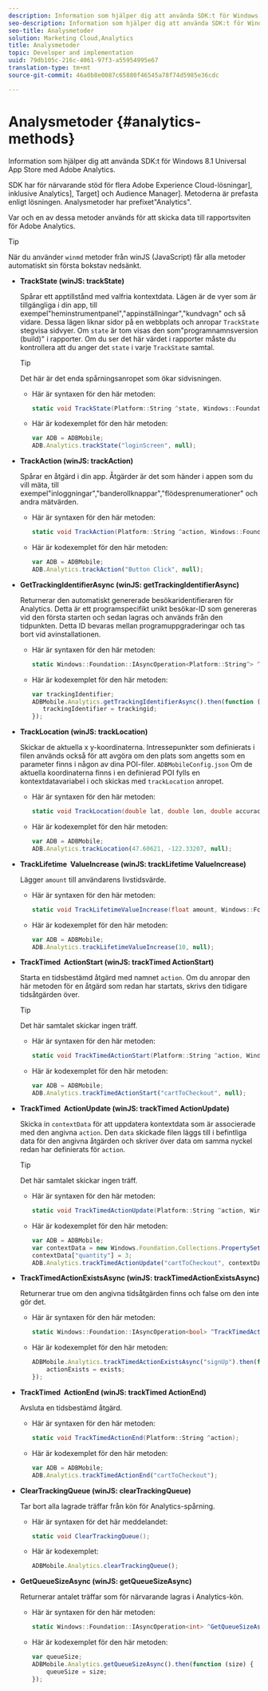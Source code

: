 ```yaml
---
description: Information som hjälper dig att använda SDK:t för Windows 8.1 Universal App Store med Adobe Analytics.
seo-description: Information som hjälper dig att använda SDK:t för Windows 8.1 Universal App Store med Adobe Analytics.
seo-title: Analysmetoder
solution: Marketing Cloud,Analytics
title: Analysmetoder
topic: Developer and implementation
uuid: 79db105c-216c-4061-97f3-a55954995e67
translation-type: tm+mt
source-git-commit: 46a0b8e0087c65880f46545a78f74d5985e36cdc

---
```



# Analysmetoder {#analytics-methods}

Information som hjälper dig att använda SDK:t för Windows 8.1 Universal App Store med Adobe Analytics.

SDK har för närvarande stöd för flera Adobe Experience Cloud-lösningar], inklusive Analytics], Target] och Audience Manager]. Metoderna är prefasta enligt lösningen. Analysmetoder har prefixet&quot;Analytics&quot;.

Var och en av dessa metoder används för att skicka data till rapportsviten för Adobe Analytics.

>[!TIP]
>
>När du använder `winmd` metoder från winJS (JavaScript) får alla metoder automatiskt sin första bokstav nedsänkt.

* **TrackState (winJS: trackState)**

   Spårar ett apptillstånd med valfria kontextdata. Lägen är de vyer som är tillgängliga i din app, till exempel&quot;heminstrumentpanel&quot;,&quot;appinställningar&quot;,&quot;kundvagn&quot; och så vidare. Dessa lägen liknar sidor på en webbplats och anropar `TrackState` stegvisa sidvyer. Om `state` är tom visas den som&quot;programnamnsversion (build)&quot; i rapporter. Om du ser det här värdet i rapporter måste du kontrollera att du anger det `state` i varje `TrackState` samtal.

   >[!TIP]
   >
   >Det här är det enda spårningsanropet som ökar sidvisningen.

   * Här är syntaxen för den här metoden:

      ```csharp
      static void TrackState(Platform::String ^state, Windows::Foundation::Collections::IMap<Platform::String^, Platform::Object> ^contextData); 
      ```

   * Här är kodexemplet för den här metoden:

      ```js
      var ADB = ADBMobile;
      ADB.Analytics.trackState("loginScreen", null);
      ```

* **TrackAction (winJS: trackAction)**

   Spårar en åtgärd i din app. Åtgärder är det som händer i appen som du vill mäta, till exempel&quot;inloggningar&quot;,&quot;banderollknappar&quot;,&quot;flödesprenumerationer&quot; och andra mätvärden.

   * Här är syntaxen för den här metoden:

      ```csharp
      static void TrackAction(Platform::String ^action, Windows::Foundation::Collections::IMap <Platform::String^, Platform::Object> ^contextData);
      ```

   * Här är kodexemplet för den här metoden:

      ```js
      var ADB = ADBMobile; 
      ADB.Analytics.trackAction("Button Click", null); 
      ```

* **GetTrackingIdentifierAsync (winJS: getTrackingIdentifierAsync)**

   Returnerar den automatiskt genererade besökaridentifieraren för Analytics. Detta är ett programspecifikt unikt besökar-ID som genereras vid den första starten och sedan lagras och används från den tidpunkten. Detta ID bevaras mellan programuppgraderingar och tas bort vid avinstallationen.

   * Här är syntaxen för den här metoden:

      ```csharp
      static Windows::Foundation::IAsyncOperation<Platform::String^> ^GetTrackingIdentifierAsync(); 
      ```

   * Här är kodexemplet för den här metoden:

      ```js
      var trackingIdentifier; 
      ADBMobile.Analytics.getTrackingIdentifierAsync().then(function (trackingid) { 
         trackingIdentifier = trackingid; 
      });
      ```

* **TrackLocation (winJS: trackLocation)**

   Skickar de aktuella x y-koordinaterna. Intressepunkter som definierats i filen används också för att avgöra om den plats som angetts som en parameter finns i någon av dina POI-filer. `ADBMobileConfig.json` Om de aktuella koordinaterna finns i en definierad POI fylls en kontextdatavariabel i och skickas med `trackLocation` anropet.

   * Här är syntaxen för den här metoden:

      ```csharp
      static void TrackLocation(double lat, double lon, double accuracy, Windows::Foundation::Collections::IMap<Platform::String^, Platform::Object^> ^contextData);
      ```

   * Här är kodexemplet för den här metoden:

      ```js
      var ADB = ADBMobile; 
      ADB.Analytics.trackLocation(47.60621, -122.33207, null);
      ```

* **TrackLifetime &#x200B; ValueIncrease (winJS: trackLifetime &#x200B; ValueIncrease)**

   Lägger `amount` till användarens livstidsvärde.

   * Här är syntaxen för den här metoden:

      ```csharp
      static void TrackLifetimeValueIncrease(float amount, Windows::Foundation::Collections::IMap<Platform::String^, Platform::Object^> ^contextData); 
      ```

   * Här är kodexemplet för den här metoden:

      ```js
      var ADB = ADBMobile; 
      ADB.Analytics.trackLifetimeValueIncrease(10, null); 
      ```

* **TrackTimed &#x200B; ActionStart (winJS: trackTimed &#x200B; ActionStart)**

   Starta en tidsbestämd åtgärd med namnet `action`. Om du anropar den här metoden för en åtgärd som redan har startats, skrivs den tidigare tidsåtgärden över.

   >[!TIP]
   >
   >Det här samtalet skickar ingen träff.

   * Här är syntaxen för den här metoden:

      ```csharp
      static void TrackTimedActionStart(Platform::String ^action, Windows::Foundation::Collections::IMap<Platform::String^, Platform::Object^> ^contextData);
      ```

   * Här är kodexemplet för den här metoden:

      ```js
      var ADB = ADBMobile; 
      ADB.Analytics.trackTimedActionStart("cartToCheckout", null); 
      ```

* **TrackTimed &#x200B; ActionUpdate (winJS: trackTimed &#x200B; ActionUpdate)**

   Skicka in `contextData` för att uppdatera kontextdata som är associerade med den angivna `action`. Den `data` skickade filen läggs till i befintliga data för den angivna åtgärden och skriver över data om samma nyckel redan har definierats för `action`.

   >[!TIP]
   >
   >Det här samtalet skickar ingen träff.

   * Här är syntaxen för den här metoden:

      ```csharp
      static void TrackTimedActionUpdate(Platform::String ^action, Windows::Foundation::Collections::IMap<Platform::String^, Platform::Object^> ^contextData); 
      ```

   * Här är kodexemplet för den här metoden:

      ```js
      var ADB = ADBMobile; 
      var contextData = new Windows.Foundation.Collections.PropertySet(); 
      contextData["quantity"] = 3; 
      ADB.Analytics.trackTimedActionUpdate("cartToCheckout", contextData); 
      ```

* **TrackTimedActionExistsAsync (winJS: trackTimedActionExistsAsync)**

   Returnerar true om den angivna tidsåtgärden finns och false om den inte gör det.

   * Här är syntaxen för den här metoden:

      ```csharp
      static Windows::Foundation::IAsyncOperation<bool> ^TrackTimedActionExistsAsync(Platform::String ^action); 
      ```

   * Här är kodexemplet för den här metoden:

      ```js
      ADBMobile.Analytics.trackTimedActionExistsAsync("signUp").then(function (exists) { 
          actionExists = exists; 
      });
      ```

* **TrackTimed &#x200B; ActionEnd (winJS: trackTimed &#x200B; ActionEnd)**

   Avsluta en tidsbestämd åtgärd.

   * Här är syntaxen för den här metoden:

      ```csharp
      static void TrackTimedActionEnd(Platform::String ^action);
      ```

   * Här är kodexemplet för den här metoden:

      ```js
      var ADB = ADBMobile; 
      ADB.Analytics.trackTimedActionEnd("cartToCheckout"); 
      ```

* **ClearTrackingQueue (winJS: clearTrackingQueue)**

   Tar bort alla lagrade träffar från kön för Analytics-spårning.

   * Här är syntaxen för det här meddelandet:

      ```csharp
      static void ClearTrackingQueue();
      ```

   * Här är kodexemplet:

      ```js
      ADBMobile.Analytics.clearTrackingQueue();
      ```

* **GetQueueSizeAsync (winJS: getQueueSizeAsync)**

   Returnerar antalet träffar som för närvarande lagras i Analytics-kön.

   * Här är syntaxen för den här metoden:

      ```csharp
      static Windows::Foundation::IAsyncOperation<int> ^GetQueueSizeAsync();
      ```

   * Här är kodexemplet för den här metoden:

      ```js
      var queueSize; 
      ADBMobile.Analytics.getQueueSizeAsync().then(function (size) { 
          queueSize = size; 
      });
      ```
